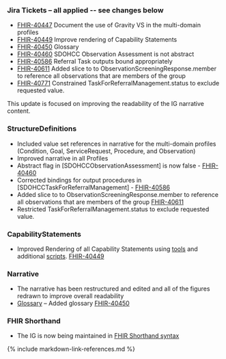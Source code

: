 ### Jira Tickets – all applied -- see changes below

* [FHIR-40447](https://jira.hl7.org/browse/FHIR-40447) Document the use of Gravity VS in the multi-domain profiles
* [FHIR-40449](https://jira.hl7.org/browse/FHIR-40449) Improve rendering of Capability Statements
* [FHIR-40450](https://jira.hl7.org/browse/FHIR-40450) Glossary
* [FHIR-40460](https://jira.hl7.org/browse/FHIR-40460) SDOHCC Observation Assessment is not abstract
* [FHIR-40586](https://jira.hl7.org/browse/FHIR-40586) Referral Task outputs bound appropriately
* [FHIR-40611](https://jira.hl7.org/browse/FHIR-40611) Added slice to to ObservationScreeningResponse.member to reference all observations that are members of the group
* [FHIR-40771](https://jira.hl7.org/browse/FHIR-40771) Constrained TaskForReferralManagement.status to exclude requested value.


This update is focused on improving the readability of the IG narrative content.

### StructureDefinitions

* Included value set references in narrative for the multi-domain profiles (Condition, Goal, ServiceRequest, Procedure, and Observation)
* Improved narrative in all Profiles
* Abstract flag in [SDOHCCObservationAssessment] is now false - [FHIR-40460 ](https://jira.hl7.org/browse/FHIR-40460)
* Corrected bindings for output procedures in [SDOHCCTaskForReferralManagement]   - [FHIR-40586](https://jira.hl7.org/browse/FHIR-40586)
* Added slice to to ObservationScreeningResponse.member to reference all observations that are members of the group [FHIR-40611](https://jira.hl7.org/browse/FHIR-40611)
* Restricted TaskForReferralManagement.status to exclude requested value.

### CapabilityStatements

* Improved Rendering of all Capability Statements using [tools](https://github.com/caspears/CapStatement) and additional [scripts](https://github.com/HL7/fhir-sdoh-clinicalcare/tree/master/capstmt). [FHIR-40449](https://jira.hl7.org/browse/FHIR-40449)

### Narrative
* The narrative has been restructured and edited and all of the figures redrawn to improve overall readability
* [Glossary](glossary.html) – Added glossary [FHIR-40450](https://jira.hl7.org/browse/FHIR-40450)

### FHIR Shorthand
* The IG is now being maintained in [FHIR Shorthand syntax](http://hl7.org/fhir/uv/shorthand/)

{% include markdown-link-references.md %}